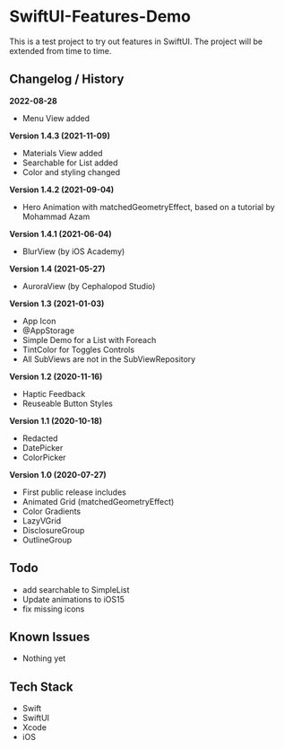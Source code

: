 #  SwiftUI-Features-Demo

This is a test project to try out  features in SwiftUI. The project will be extended from time to time.

## Changelog / History

**2022-08-28**
- Menu View added

**Version 1.4.3 (2021-11-09)**
- Materials View added
- Searchable for List added
- Color and styling changed

**Version 1.4.2 (2021-09-04)**
- Hero Animation with matchedGeometryEffect, based on a tutorial by Mohammad Azam

**Version 1.4.1 (2021-06-04)**
- BlurView (by iOS Academy)

**Version 1.4 (2021-05-27)**
- AuroraView (by Cephalopod Studio)

**Version 1.3 (2021-01-03)**
- App Icon
- @AppStorage
- Simple Demo for a List with Foreach
- TintColor for Toggles Controls
- All SubViews are not in the SubViewRepository

**Version 1.2 (2020-11-16)**
- Haptic Feedback
- Reuseable Button Styles

**Version 1.1 (2020-10-18)**
- Redacted
- DatePicker
- ColorPicker

**Version 1.0 (2020-07-27)**

- First public release includes
- Animated Grid (matchedGeometryEffect)
- Color Gradients
- LazyVGrid
- DisclosureGroup
- OutlineGroup

## Todo
- add searchable to SimpleList
- Update animations to iOS15
- fix missing icons

## Known Issues

- Nothing yet

## Tech Stack

- Swift
- SwiftUI
- Xcode
- iOS
